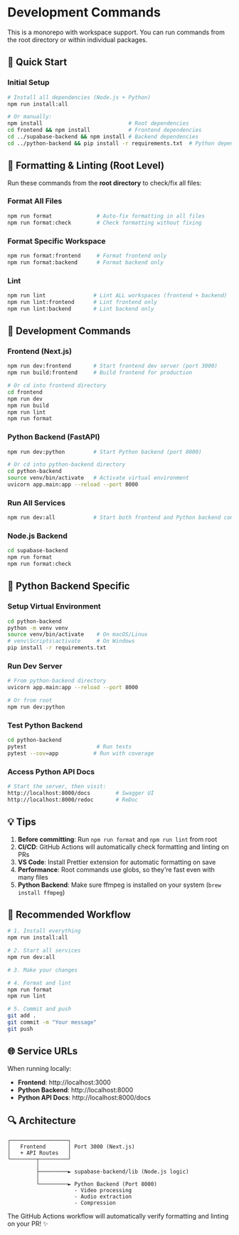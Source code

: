 # Development Commands

This is a monorepo with workspace support. You can run commands from the root directory or within individual packages.

## 🚀 Quick Start

### Initial Setup

```bash
# Install all dependencies (Node.js + Python)
npm run install:all

# Or manually:
npm install                           # Root dependencies
cd frontend && npm install            # Frontend dependencies
cd ../supabase-backend && npm install # Backend dependencies
cd ../python-backend && pip install -r requirements.txt  # Python dependencies
```

## 📝 Formatting & Linting (Root Level)

Run these commands from the **root directory** to check/fix all files:

### Format All Files

```bash
npm run format              # Auto-fix formatting in all files
npm run format:check        # Check formatting without fixing
```

### Format Specific Workspace

```bash
npm run format:frontend     # Format frontend only
npm run format:backend      # Format backend only
```

### Lint

```bash
npm run lint               # Lint ALL workspaces (frontend + backend)
npm run lint:frontend      # Lint frontend only
npm run lint:backend       # Lint backend only
```

## 🔧 Development Commands

### Frontend (Next.js)

```bash
npm run dev:frontend       # Start frontend dev server (port 3000)
npm run build:frontend     # Build frontend for production

# Or cd into frontend directory
cd frontend
npm run dev
npm run build
npm run lint
npm run format
```

### Python Backend (FastAPI)

```bash
npm run dev:python         # Start Python backend (port 8000)

# Or cd into python-backend directory
cd python-backend
source venv/bin/activate   # Activate virtual environment
uvicorn app.main:app --reload --port 8000
```

### Run All Services

```bash
npm run dev:all            # Start both frontend and Python backend concurrently
```

### Node.js Backend

```bash
cd supabase-backend
npm run format
npm run format:check
```

## 🐍 Python Backend Specific

### Setup Virtual Environment

```bash
cd python-backend
python -m venv venv
source venv/bin/activate    # On macOS/Linux
# venv\Scripts\activate     # On Windows
pip install -r requirements.txt
```

### Run Dev Server

```bash
# From python-backend directory
uvicorn app.main:app --reload --port 8000

# Or from root
npm run dev:python
```

### Test Python Backend

```bash
cd python-backend
pytest                      # Run tests
pytest --cov=app           # Run with coverage
```

### Access Python API Docs

```bash
# Start the server, then visit:
http://localhost:8000/docs        # Swagger UI
http://localhost:8000/redoc       # ReDoc
```

## 💡 Tips

1. **Before committing**: Run `npm run format` and `npm run lint` from root
2. **CI/CD**: GitHub Actions will automatically check formatting and linting on PRs
3. **VS Code**: Install Prettier extension for automatic formatting on save
4. **Performance**: Root commands use globs, so they're fast even with many files
5. **Python Backend**: Make sure ffmpeg is installed on your system (`brew install ffmpeg`)

## 🎯 Recommended Workflow

```bash
# 1. Install everything
npm run install:all

# 2. Start all services
npm run dev:all

# 3. Make your changes

# 4. Format and lint
npm run format
npm run lint

# 5. Commit and push
git add .
git commit -m "Your message"
git push
```

## 🌐 Service URLs

When running locally:

- **Frontend**: http://localhost:3000
- **Python Backend**: http://localhost:8000
- **Python API Docs**: http://localhost:8000/docs

## 🔍 Architecture

```
┌──────────────────┐
│   Frontend       │ Port 3000 (Next.js)
│   + API Routes   │
└────────┬─────────┘
         │
         ├─────────► supabase-backend/lib (Node.js logic)
         │
         └─────────► Python Backend (Port 8000)
                     - Video processing
                     - Audio extraction
                     - Compression
```

The GitHub Actions workflow will automatically verify formatting and linting on your PR! ✨
